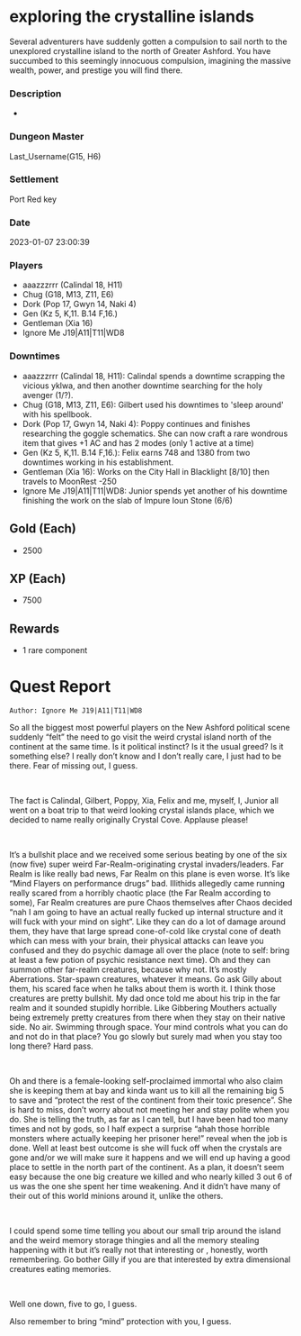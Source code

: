 # exploring the crystalline islands
Several adventurers have suddenly gotten a compulsion to sail north to the unexplored crystalline island to the north of Greater Ashford. You have succumbed to this seemingly innocuous compulsion, imagining the massive wealth, power, and prestige you will find there.
### Description
-
### Dungeon Master
Last_Username(G15, H6)
### Settlement
Port Red key
### Date
2023-01-07 23:00:39
### Players
* aaazzzrrr (Calindal 18, H11)
* Chug (G18, M13, Z11, E6)
* Dork (Pop 17, Gwyn 14, Naki 4)
* Gen (Kz 5, K,11. B.14 F,16.)
* Gentleman (Xia 16)
* Ignore Me J19|A11|T11|WD8
### Downtimes
* aaazzzrrr (Calindal 18, H11): Calindal spends a downtime scrapping the vicious yklwa, and then another downtime searching for the holy avenger (1/?).
* Chug (G18, M13, Z11, E6): Gilbert used his downtimes to 'sleep around' with his spellbook.
* Dork (Pop 17, Gwyn 14, Naki 4): Poppy continues and finishes researching the goggle schematics. She can now craft a rare wondrous item that gives +1 AC and has 2 modes (only 1 active at a time)
* Gen (Kz 5, K,11. B.14 F,16.): Felix earns 748 and 1380 from two downtimes working in his establishment.
* Gentleman (Xia 16): Works on the City Hall in Blacklight [8/10] then travels to MoonRest -250
* Ignore Me J19|A11|T11|WD8: Junior spends yet another of his downtime finishing the work on the slab of Impure Ioun Stone (6/6)
## Gold (Each)
* 2500
## XP (Each)
* 7500
## Rewards
* 1 rare component
# Quest Report
`Author: Ignore Me J19|A11|T11|WD8`


So all the biggest most powerful players on the New Ashford political scene suddenly “felt” the need to go visit the weird crystal island north of the continent at the same time. Is it political instinct? Is it the usual greed? Is it something else? I really don’t know and I don’t really care, I just had to be there. Fear of missing out, I guess.

&nbsp;

The fact is Calindal, Gilbert, Poppy, Xia, Felix and me, myself, I, Junior all went on a boat trip to that weird looking crystal islands place, which we decided to name really originally Crystal Cove. Applause please!

&nbsp;

It’s a bullshit place and we received some serious beating by one of the six (now five) super weird Far-Realm-originating crystal invaders/leaders. Far Realm is like really bad news, Far Realm on this plane is even worse. It’s like “Mind Flayers on performance drugs” bad. Illithids allegedly came running really scared from a horribly chaotic place (the Far Realm according to some), Far Realm creatures are pure Chaos themselves after Chaos decided “nah I am going to have an actual really fucked up internal structure and it will fuck with your mind on sight”. Like they can do a lot of damage around them, they have that large spread cone-of-cold like crystal cone of death which can mess with your brain, their physical attacks can leave you confused and they do psychic damage all over the place (note to self: bring at least a few potion of psychic resistance next time). Oh and they can summon other far-realm creatures, because why not. It’s mostly Aberrations. Star-spawn creatures, whatever it means. Go ask Gilly about them, his scared face when he talks about them is worth it. I think those creatures are pretty bullshit. My dad once told me about his trip in the far realm and it sounded stupidly horrible. Like Gibbering Mouthers actually being extremely pretty creatures from there when they stay on their native side. No air. Swimming through space. Your mind controls what you can do and not do in that place? You go slowly but surely mad when you stay too long there? Hard pass.

&nbsp;

Oh and there is a female-looking self-proclaimed immortal who also claim she is keeping them at bay and kinda want us to kill all the remaining big 5 to save and “protect the rest of the continent from their toxic presence”. She is hard to miss, don’t worry about not meeting her and stay polite when you do. She is telling the truth, as far as I can tell, but I have been had too many times and not by gods, so I half expect a surprise “ahah those horrible monsters where actually keeping her prisoner here!” reveal when the job is done. Well at least best outcome is she will fuck off when the crystals are gone and/or we will make sure it happens and we will end up having a good place to settle in the north part of the continent. As a plan, it doesn’t seem easy because the one big creature we killed and who nearly killed 3 out 6 of us was the one she spent her time weakening. And it didn’t have many of their out of this world minions around it, unlike the others. 

&nbsp;

I could spend some time telling you about our small trip around the island and the weird memory storage thingies and all the memory stealing happening with it but it’s really not that interesting or , honestly, worth remembering. Go bother Gilly if you are that interested by extra dimensional creatures eating memories. 

&nbsp;

Well one down, five to go, I guess.

Also remember to bring “mind” protection with you, I guess.